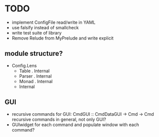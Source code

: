 # TODO
* implement ConfigFile read/write in YAML
* use falsify instead of smallcheck
* write test suite of library
* Remove Relude from MyPrelude and write explicit

## module structure?
* Config.Lens 
  - Table     . Internal
  - Parser    . Internal
  - Monad     . Internal
  - Internal

## GUI
* recursive commands for GUI: CmdGUI :: CmdDataGUI -> Cmd -> Cmd 
  recursive commands in general, not only GUI?
* GUIwidget for each command and populate window with each command?
